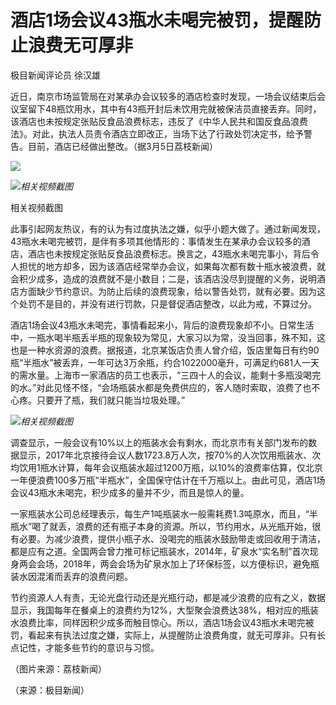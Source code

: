 # 酒店1场会议43瓶水未喝完被罚，提醒防止浪费无可厚非

极目新闻评论员 徐汉雄

近日，南京市场监管局在对某承办会议较多的酒店检查时发现，一场会议结束后会议室留下48瓶饮用水，其中有43瓶开封后未饮用完就被保洁员直接丢弃。同时，该酒店也未按规定张贴反食品浪费标志，违反了《中华人民共和国反食品浪费法》。对此，执法人员责令酒店立即改正，当场下达了行政处罚决定书，给予警告。目前，酒店已经做出整改。（据3月5日荔枝新闻）

![](https://inews.gtimg.com/om_bt/OQcKyvqdBol0Att4UwiUlB9xnTMjelP7bSz_9qjN3BGfAAA/1000)

![](https://inews.gtimg.com/om_bt/O6f4k727c4TzeJInygiFBmFG3iWB2SSTOEBa_u7JQVqPYAA/1000)_相关视频截图_

相关视频截图

此事引起网友热议，有的认为有过度执法之嫌，似乎小题大做了。通过新闻发现，43瓶水未喝完被罚，是伴有多项其他情形的：事情发生在某承办会议较多的酒店，酒店也未按规定张贴反食品浪费标志。换言之，43瓶水未喝完事小，背后令人担忧的地方却多，因为该酒店经常举办会议，如果每次都有数十瓶水被浪费，就会积少成多，造成的浪费就不是小数目；二是，该酒店没尽到提醒的义务，说明酒店方面缺少节约意识。为防止后续的浪费现象，给以警告处罚，就有必要。因为这个处罚不是目的，并没有进行罚款，只是督促酒店整改，以此为戒，不算过分。

酒店1场会议43瓶水未喝完，事情看起来小，背后的浪费现象却不小。日常生活中，一瓶水喝半瓶丢半瓶的现象较为常见，大家习以为常，没当回事，殊不知，这也是一种水资源的浪费。据报道，北京某饭店负责人曾介绍，饭店里每日有约90瓶“半瓶水”被丢弃，一年可达3万余瓶，约合1022000毫升，可满足约681人一天的需水量。上海市一家酒店的员工也表示，“三四十人的会议，能剩十多瓶没喝完的水。”对此见怪不怪，“会场瓶装水都是免费供应的，客人随时索取，浪费了也不心疼。只要开了瓶，我们就只能当垃圾处理。”

![](https://inews.gtimg.com/om_bt/Ote9Bejv2mtHl8zJ2dD9_7XvXclQm-dUESKlpQCBwxTJkAA/1000)_相关视频截图_

调查显示，一般会议有10%以上的瓶装水会有剩水，而北京市有关部门发布的数据显示，2017年北京接待会议人数1723.8万人次，按70%的人次饮用瓶装水、次均饮用1瓶水计算，每年会议瓶装水超过1200万瓶，以10%的浪费率估算，仅北京一年便浪费100多万瓶“半瓶水”，全国保守估计在千万瓶以上。由此可见，酒店1场会议43瓶水未喝完，积少成多的量并不少，而且是惊人的量。

一家瓶装水公司总经理表示，每生产1吨瓶装水一般需耗费1.3吨原水，而且，“半瓶水”喝了就丢，浪费的还有瓶子本身的资源。所以，节约用水，从光瓶开始，很有必要。为减少浪费，提供小瓶子水、没喝完的瓶装水鼓励带走或回收用于清洁，都是应有之道。全国两会曾力推可标记瓶装水，2014年，矿泉水“实名制”首次现身两会会场，2018年，两会会场为矿泉水加上了环保标签，以方便标识，避免瓶装水因混淆而丢弃的浪费问题。

节约资源人人有责，无论光盘行动还是光瓶行动，都是减少浪费的应有之义，数据显示，我国每年在餐桌上的浪费约为12%，大型聚会浪费达38%，相对应的瓶装水浪费比率，同样因积少成多而触目惊心。所以，酒店1场会议43瓶水未喝完被罚，看起来有执法过度之嫌，实际上，从提醒防止浪费角度，就无可厚非。只有长点记性，才能多些节约的意识与习惯。

（图片来源：荔枝新闻）

（来源：极目新闻）

